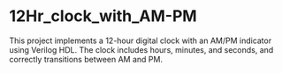 # 12Hr_clock_with_AM-PM

This project implements a 12-hour digital clock with an AM/PM indicator using Verilog HDL. The clock includes hours, minutes, and seconds, and correctly transitions between AM and PM. 
